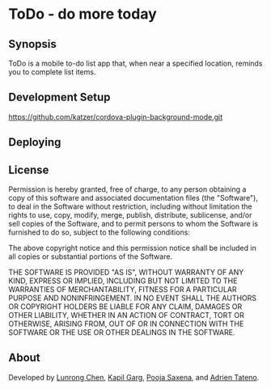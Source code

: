 # ToDo - do more today

## Synopsis

ToDo is a mobile to-do list app that, when near a specified location, reminds
you to complete list items.

## Development Setup

https://github.com/katzer/cordova-plugin-background-mode.git

## Deploying

## License

Permission is hereby granted, free of charge, to any person obtaining a copy of
this software and associated documentation files (the "Software"), to deal in
the Software without restriction, including without limitation the rights to
use, copy, modify, merge, publish, distribute, sublicense, and/or sell copies of
the Software, and to permit persons to whom the Software is furnished to do so,
subject to the following conditions:

The above copyright notice and this permission notice shall be included in all
copies or substantial portions of the Software.

THE SOFTWARE IS PROVIDED "AS IS", WITHOUT WARRANTY OF ANY KIND, EXPRESS OR
IMPLIED, INCLUDING BUT NOT LIMITED TO THE WARRANTIES OF MERCHANTABILITY, FITNESS
FOR A PARTICULAR PURPOSE AND NONINFRINGEMENT.  IN NO EVENT SHALL THE AUTHORS OR
COPYRIGHT HOLDERS BE LIABLE FOR ANY CLAIM, DAMAGES OR OTHER LIABILITY, WHETHER
IN AN ACTION OF CONTRACT, TORT OR OTHERWISE, ARISING FROM, OUT OF OR IN
CONNECTION WITH THE SOFTWARE OR THE USE OR OTHER DEALINGS IN THE SOFTWARE.

## About

Developed by [Lunrong Chen](https://github.com/lunrongchen),
[Kapil Garg](https://github.com/kapil1garg),
[Pooja Saxena](https://github.com/pooja335), and
[Adrien Tateno](https://github.com/katsuya94).
